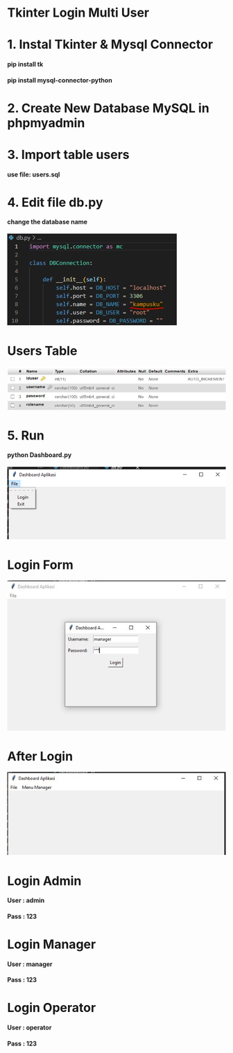 # Tkinter Login Multi User

# 1. Instal Tkinter & Mysql Connector
#### pip install tk
#### pip install mysql-connector-python

# 2. Create New Database MySQL in phpmyadmin
# 3. Import table users
#### use file: users.sql
# 4. Edit file db.py
#### change the database name
![After Login](https://github.com/freddywicaksono/tkinter_login_multiuser/blob/main/edit_con.jpg)

# Users Table
![Users Table](https://github.com/freddywicaksono/tkinter_login_multiuser/blob/main/tabel_user.jpg)

# 5. Run
#### python Dashboard.py
![Login Form](https://github.com/freddywicaksono/tkinter_login_multiuser/blob/main/Screenshot%20(20).png)

# Login Form
![Login Form](https://github.com/freddywicaksono/tkinter_login_multiuser/blob/main/dashboard.jpg)

# After Login
![After Login](https://github.com/freddywicaksono/tkinter_login_multiuser/blob/main/dashboard2.jpg)



# Login Admin
#### User : admin
#### Pass : 123

# Login Manager
#### User : manager
#### Pass : 123

# Login Operator
#### User : operator
#### Pass : 123
